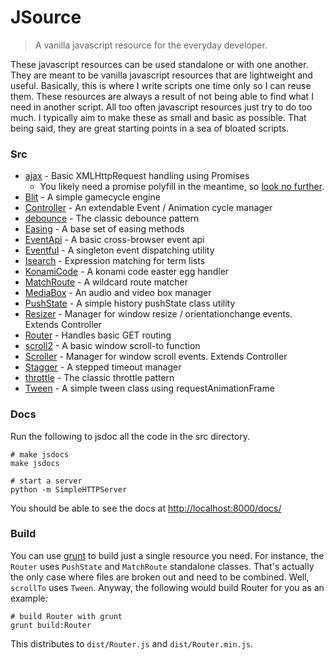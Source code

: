 JSource
=======

> A vanilla javascript resource for the everyday developer.


These javascript resources can be used standalone or with one another. They are meant to be vanilla javascript resources that are lightweight and useful. Basically, this is where I write scripts one time only so I can reuse them. These resources are always a result of not being able to find what I need in another script. All too often javascript resources just try to do too much. I typically aim to make these as small and basic as possible. That being said, they are great starting points in a sea of bloated scripts.


### Src
 - [ajax](https://github.com/kitajchuk/jsource/blob/master/src/ajax.js) - Basic XMLHttpRequest handling using Promises
   - You likely need a promise polyfill in the meantime, so [look no further](https://github.com/jakearchibald/es6-promise).
 - [Blit](https://github.com/kitajchuk/jsource/blob/master/src/Blit.js) - A simple gamecycle engine
 - [Controller](https://github.com/kitajchuk/jsource/blob/master/src/Controller.js) - An extendable Event / Animation cycle manager
 - [debounce](https://github.com/kitajchuk/jsource/blob/master/src/debounce.js) - The classic debounce pattern
 - [Easing](https://github.com/kitajchuk/jsource/blob/master/src/Easing.js) - A base set of easing methods
 - [EventApi](https://github.com/kitajchuk/jsource/blob/master/src/EventApi.js) - A basic cross-browser event api
 - [Eventful](https://github.com/kitajchuk/jsource/blob/master/src/Eventful.js) - A singleton event dispatching utility
 - [Isearch](https://github.com/kitajchuk/jsource/blob/master/src/Isearch.js) - Expression matching for term lists
 - [KonamiCode](https://github.com/kitajchuk/jsource/blob/master/src/KonamiCode.js) - A konami code easter egg handler
 - [MatchRoute](https://github.com/kitajchuk/jsource/blob/master/src/MatchRoute.js) - A wildcard route matcher
 - [MediaBox](https://github.com/kitajchuk/jsource/blob/master/src/MediaBox.js) - An audio and video box manager
 - [PushState](https://github.com/kitajchuk/jsource/blob/master/src/PushState.js) - A simple history pushState class utility
 - [Resizer](https://github.com/kitajchuk/jsource/blob/master/src/Resizer.js) - Manager for window resize / orientationchange events. Extends Controller
 - [Router](https://github.com/kitajchuk/jsource/blob/master/src/Router.js) - Handles basic GET routing
 - [scroll2](https://github.com/kitajchuk/jsource/blob/master/src/scroll2.js) - A basic window scroll-to function
 - [Scroller](https://github.com/kitajchuk/jsource/blob/master/src/Scroller.js) - Manager for window scroll events. Extends Controller
 - [Stagger](https://github.com/kitajchuk/jsource/blob/master/src/Stagger.js) - A stepped timeout manager
 - [throttle](https://github.com/kitajchuk/jsource/blob/master/src/throttle.js) - The classic throttle pattern
 - [Tween](https://github.com/kitajchuk/jsource/blob/master/src/Tween.js) - A simple tween class using requestAnimationFrame


### Docs
Run the following to jsdoc all the code in the src directory.

```shell
# make jsdocs
make jsdocs

# start a server
python -m SimpleHTTPServer
```

You should be able to see the docs at [http://localhost:8000/docs/](http://localhost:8000/docs/)


### Build
You can use [grunt](http://gruntjs.com/) to build just a single resource you need. For instance, the `Router` uses `PushState` and `MatchRoute` standalone classes. That's actually the only case where files are broken out and need to be combined. Well, `scrollTo` uses `Tween`. Anyway, the following would build Router for you as an example:
```shell
# build Router with grunt
grunt build:Router
```

This distributes to `dist/Router.js` and `dist/Router.min.js`.
